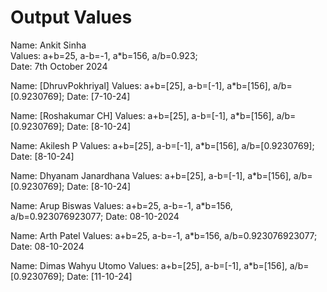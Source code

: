 # Output Values

Name: Ankit Sinha  
Values: a+b=25, a-b=-1, a*b=156, a/b=0.923;  
Date: 7th October 2024  

Name: [DhruvPokhriyal]
Values: a+b=[25], a-b=[-1], a\*b=[156], a/b=[0.9230769];
Date: [7-10-24]


Name: [Roshakumar CH]
Values: a+b=[25], a-b=[-1], a\*b=[156], a/b=[0.9230769];
Date: [8-10-24]

Name: Akilesh P
Values: a+b=[25], a-b=[-1], a\*b=[156], a/b=[0.9230769];
Date: [8-10-24]

Name: Dhyanam Janardhana
Values: a+b=[25], a-b=[-1], a\*b=[156], a/b=[0.9230769];
Date: [8-10-24]

Name: Arup Biswas
Values: a+b=25, a-b=-1, a*b=156, a/b=0.923076923077;
Date: 08-10-2024

Name: Arth Patel
Values: a+b=25, a-b=-1, a*b=156, a/b=0.923076923077;
Date: 08-10-2024

Name: Dimas Wahyu Utomo
Values: a+b=[25], a-b=[-1], a\*b=[156], a/b=[0.9230769];
Date: [11-10-24]

